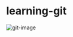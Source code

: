 # learning-git

![git-image](https://user-images.githubusercontent.com/86379978/143564542-0fbe5d9f-06bb-46bc-b254-2b0169f605b1.png)
